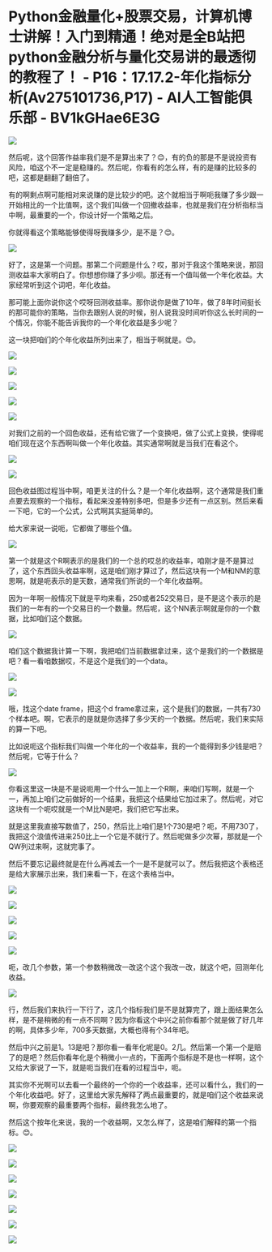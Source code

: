# Python金融量化+股票交易，计算机博士讲解！入门到精通！绝对是全B站把python金融分析与量化交易讲的最透彻的教程了！ - P16：17.17.2-年化指标分析(Av275101736,P17) - AI人工智能俱乐部 - BV1kGHae6E3G

![](img/9c000ebf92a8a4bc8a5b383b196ce8f5_0.png)

然后呢，这个回答作益率我们是不是算出来了？😊，有的负的那是不是说投资有风险，咱这个不一定是稳赚的。然后呢，你看有的怎么样，有的是赚的比较多的吧，这都是翻翻了翻倍了。

有的啊剩点啊可能相对来说赚的是比较少的吧。这个就相当于啊呃我赚了多少跟一开始相比的一个比值啊，这个我们叫做一个回撤收益率，也就是我们在分析指标当中啊，最重要的一个，你设计好一个策略之后。

你就得看这个策略能够使得呀我赚多少，是不是？😊。

![](img/9c000ebf92a8a4bc8a5b383b196ce8f5_2.png)

好了，这是第一个问题。那第二个问题是什么？哎，那对于我这个策略来说，那回测收益率大家明白了。你想想你赚了多少呗。那还有一个值叫做一个年化收益。大家经常听到这个词吧，年化收益。

那可能上面你说你这个哎呀回测收益率。那你说你是做了10年，做了8年时间挺长的那可能你的策略，当你去跟别人说的时候，别人说我没时间听你这么长时间的一个情况，你能不能告诉我你的一个年化收益是多少呢？

这一块把咱们的个年化收益所列出来了，相当于啊就是。😊。

![](img/9c000ebf92a8a4bc8a5b383b196ce8f5_4.png)

![](img/9c000ebf92a8a4bc8a5b383b196ce8f5_5.png)

![](img/9c000ebf92a8a4bc8a5b383b196ce8f5_6.png)

![](img/9c000ebf92a8a4bc8a5b383b196ce8f5_7.png)

![](img/9c000ebf92a8a4bc8a5b383b196ce8f5_8.png)

对我们之前的一个回色收益，还有给它做了一个变换吧，做了公式上变换，使得呢咱们现在这个东西啊叫做一个年化收益。其实通常啊就是当我们在看这个。



![](img/9c000ebf92a8a4bc8a5b383b196ce8f5_10.png)

![](img/9c000ebf92a8a4bc8a5b383b196ce8f5_11.png)

回色收益图过程当中啊，咱更关注的什么？是一个年化收益啊，这个通常是我们重点要去观察的一个指标，看起来没差特别多吧，但是多少还有一点区别。然后来看一下吧，它的一个公式，公式啊其实挺简单的。

给大家来说一说呃，它都做了哪些个值。

![](img/9c000ebf92a8a4bc8a5b383b196ce8f5_13.png)

第一个就是这个R啊表示的是我们的一个总的哎总的收益率，咱刚才是不是算过了，这个东西回头收益率啊，这是咱们刚才算过了，然后这块有一个M和NM的意思啊，就是呃表示的是天数，通常我们所说的一个年化收益啊。

因为一年啊一般情况下就是平均来看，250或者252交易日，是不是这个表示的是我们的一年有的一个交易日的一个数量。然后呢，这个NN表示啊就是你的一个数据，比如咱们这个数据。



![](img/9c000ebf92a8a4bc8a5b383b196ce8f5_15.png)

咱们这个数据我计算一下啊，我把咱们当前数据拿过来，这个是我们的一个数据是吧？看一看咱数据哎，不是这个是我们的一个data。



![](img/9c000ebf92a8a4bc8a5b383b196ce8f5_17.png)

![](img/9c000ebf92a8a4bc8a5b383b196ce8f5_18.png)

哦，找这个date frame，把这个d frame拿过来，这个是我们的数据，一共有730个样本吧。啊，它表示的是就是你选择了多少天的一个数据。然后呢，我们来实际的算一下吧。

比如说呃这个指标我们叫做一个年化的一个收益率，我的一个能得到多少钱是吧？然后呢，它等于什么？

![](img/9c000ebf92a8a4bc8a5b383b196ce8f5_20.png)

你看这里这一块是不是说呃用一个什么一加上一个R啊，来咱们写啊，就是一个一，再加上咱们之前做好的一个结果，我把这个结果给它加过来了。然后呢，对它这块有一个呃哎就是一个M比N是吧，我们把它写出来。

就是这里我直接写数值了，250，然后比上咱们是1个730是吧？呃，不用730了，我把这个浪值传进来250比上一个它是不就行了。然后呢做多少次幂，那就是一个QW列过来啊，这就完事了。

然后不要忘记最终就是在什么再减去一个一是不是就可以了。然后我把这个表格还是给大家展示出来，我们来看一下，在这个表格当中。



![](img/9c000ebf92a8a4bc8a5b383b196ce8f5_22.png)

![](img/9c000ebf92a8a4bc8a5b383b196ce8f5_23.png)

![](img/9c000ebf92a8a4bc8a5b383b196ce8f5_24.png)

![](img/9c000ebf92a8a4bc8a5b383b196ce8f5_25.png)

![](img/9c000ebf92a8a4bc8a5b383b196ce8f5_26.png)

呃，改几个参数，第一个参数稍微改一改这个这个我改一改，就这个吧，回测年化收益。

![](img/9c000ebf92a8a4bc8a5b383b196ce8f5_28.png)

行，然后我们来执行一下行了，这几个指标我们是不是就算完了，跟上面结果怎么样，是不是稍微的有一点不同啊？因为你看这个中兴之前你看那个就是做了好几年的啊，具体多少年，700多天数据，大概也得有个34年吧。

然后中兴之前是1。13是吧？那你看一看年化呢是0。2几。然后第一个第一个是赔了的是吧？然后你看年化是个稍微小一点的，下面两个指标是不是也一样啊，这个又给大家说了一下，就是呃当我们在看的过程当中，呃。

其实你不光啊可以去看一个最终的一个你的一个收益率，还可以看什么，我们的一个年化收益吧。好了，这里给大家先解释了两点最重要的，就是咱们这个收益来说啊，你要观察的最重要两个指标，最终我怎么地了。

然后这个按年化来说，我的一个收益啊，又怎么样了，这是咱们解释的第一个指标。😊。

![](img/9c000ebf92a8a4bc8a5b383b196ce8f5_30.png)

![](img/9c000ebf92a8a4bc8a5b383b196ce8f5_31.png)

![](img/9c000ebf92a8a4bc8a5b383b196ce8f5_32.png)

![](img/9c000ebf92a8a4bc8a5b383b196ce8f5_33.png)

![](img/9c000ebf92a8a4bc8a5b383b196ce8f5_34.png)

![](img/9c000ebf92a8a4bc8a5b383b196ce8f5_35.png)

![](img/9c000ebf92a8a4bc8a5b383b196ce8f5_36.png)